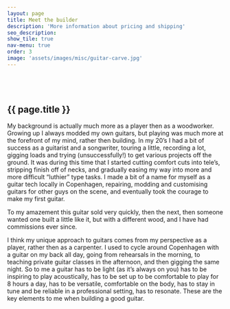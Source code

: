 ```yaml
---
layout: page
title: Meet the builder
description: 'More information about pricing and shipping'
seo_description:
show_tile: true
nav-menu: true
order: 3
image: 'assets/images/misc/guitar-carve.jpg'
---
```


<!-- Main -->
<div id="main" class="alt">



<!-- Intro -->
<section>
	<div style="margin-top: 6em" class="inner row">
		<div class="6u 12u$(small)">
			<h2>{{ page.title }}</h2>
			<p>My background is actually much more as a player then as a woodworker. Growing up I always modded my own guitars, but playing was much more at the forefront of my mind, rather then building. In my 20’s I had a bit of success as a guitarist and a songwriter, touring a little, recording a lot, gigging loads and trying (unsuccessfully!) to get various projects off the ground. It was during this time that I started cutting comfort cuts into tele’s, stripping finish off of necks, and gradually easing my way into more and more difficult “luthier” type tasks. I made a bit of a name for myself as a guitar tech locally in Copenhagen, repairing, modding and customising guitars for other guys on the scene, and eventually took the courage to make my first guitar.</p> 
			<p>To my amazement this guitar sold very quickly, then the next, then someone wanted one built a little like it, but with a different wood, and I have had commissions ever since.</p>
			<p>I think my unique approach to guitars comes from my perspective as a player, rather then as a carpenter. I used to cycle around Copenhagen with a guitar on my back all day, going from rehearsals in the morning, to teaching private guitar classes in the afternoon, and then gigging the same night. So to me a guitar has to be light (as it’s always on you) has to be inspiring to play acoustically, has to be set up to be comfortable to play for 8 hours a day, has to be versatile, comfortable on the body, has to stay in tune and be reliable in a professional setting, has to resonate. These are the key elements to me when building a good guitar.</p>
		</div>
		<div class="6u$ 12u$(small)">
			<div class="12u$">
				<span class="image fit"><img src="../assets/images/workshop/workshop-dan.jpg" alt=""></span>
			</div>
			<div class="12u$">
				<span class="image fit"><img src="../assets/images/workshop/workshop.jpg" alt=""></span>
			</div>
		</div>
	</div>
</section>
</div>

